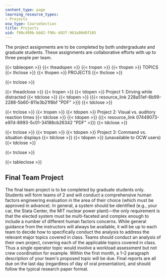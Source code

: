 ```yaml
---
content_type: page
learning_resource_types:
- Projects
ocw_type: CourseSection
title: Projects
uid: f90c499b-bb82-f98c-692f-963a90d0f185
---
```


The project assignments are to be completed by both undergraduate and graduate students. These assignments are collaborative efforts with up to three people per team.

{{< tableopen >}}
{{< theadopen >}}
{{< tropen >}}
{{< thopen >}}
TOPICS
{{< thclose >}}
{{< thopen >}}
PROJECTS
{{< thclose >}}

{{< trclose >}}

{{< theadclose >}}
{{< tropen >}}
{{< tdopen >}}
Project 1: Driving while distracted
{{< tdclose >}}
{{< tdopen >}}
({{< resource_link 228a51ef-6b99-2288-5b60-811e3b21f8bf "PDF" >}})
{{< tdclose >}}

{{< trclose >}}
{{< tropen >}}
{{< tdopen >}}
Project 2: Visual vs. auditory reaction times
{{< tdclose >}}
{{< tdopen >}}
({{< resource_link 07449073-e97d-8993-5c01-34188cb26342 "PDF" >}})
{{< tdclose >}}

{{< trclose >}}
{{< tropen >}}
{{< tdopen >}}
Project 3: Command vs. situation displays
{{< tdclose >}}
{{< tdopen >}}
(unavailable to OCW users)
{{< tdclose >}}

{{< trclose >}}

{{< tableclose >}}

Final Team Project
------------------

The final team project is to be completed by graduate students only. Students will form teams of 2 and will conduct a comprehensive human factors engineering evaluation in the area of their choice (which must be approved in advance). In general, a system should be identified (e.g., your car, the Stata Center, the MIT nuclear power plant)—the only requirement is that the elected system must be multi-faceted and complex enough to include a number of different human factors concerns. While general guidance from the instructors will always be available, it will be up to each team to decide how to specifically conduct the analysis to address the relevant major topics covered in class. Teams should conduct an analysis of their own project, covering each of the applicable topics covered in class. Thus a single operator topic would involve a workload assessment but not crew coordination for example. Within the first month, a 1–2 paragraph description of your team's proposed topic will be due. Final reports are all due on the last day (regardless of day of oral presentation), and should follow the typical research paper format.